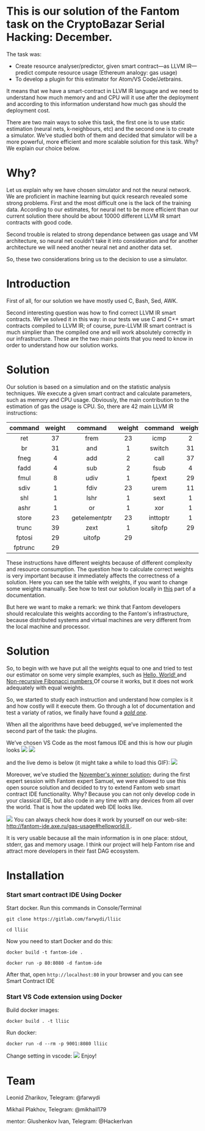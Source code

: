# This is our solution of the Fantom task on the CryptoBazar Serial Hacking: December.

The task was:
<ul>
    <li> Create resource analyser/predictor, given smart contract—as LLVM IR—predict compute resource usage (Ethereum analogy: gas usage)
    <li> To develop a plugin for this estimator for Atom/VS Code/Jetbrains.
</ul>

It means that we have a smart-contract in LLVM IR language and we need to understand how much memory and and CPU will it use after the deployment and according to this information understand how much gas should the deployment cost.

There are two main ways to solve this task, the first one is to use static estimation (neural nets, k-neighbours, etc) and the second one is to create a simulator. We’ve studied both of them and decided that simulator will be a more powerful, more efficient and more scalable solution for this task. Why? We explain our choice below.

# Why?
Let us explain why we have chosen simulator and not the neural network. We are proficient in machine learning but quick research revealed some strong problems. First and the most difficult one is the lack of the training data. According to our estimates, for neural net to be more efficient than our current solution there should be about 10000 different LLVM IR smart contracts with good code.

Second trouble is related to strong dependance between gas usage and VM architecture, so neural net couldn’t take it into consideration and for another architecture we will need another neural net and another data set.

So, these two considerations bring us to the decision to use a simulator.

# Introduction
First of all, for our solution we have mostly used C, Bash, Sed, AWK.

Second interesting question was how to find correct LLVM IR smart contracts. We’ve solved it in this way: in our tests we use C and C++ smart contracts compiled to LLVM IR; of course, pure-LLVM IR smart contract is much simplier than the compiled one and will work absolutely correctly in our infrastructure.
These are the two main points that you need to know in order to understand how our solution works.

# Solution
Our solution is based on a simulation and on the statistic analysis techniques. We execute a given smart contract and calculate parameters, such as memory and CPU usage. Obviously, the main contribution to the estimation of gas the usage is CPU.
So, there are 42 main LLVM IR instructions:

| command   | weight | command         | weight| command    | weight| command     | weight|
|:---------:|:------:|:---------------:|:-----:|:----------:|:-----:|:-----------:|:-----:|
|ret        |   37 |  frem  |        23|icmp       |   2  |fcmp        |  3
|br         |   31 |   and  |  1 |switch     |   31 |indirectbr |  31|
|fneg       |   4  |add        |   2|call       |   37 |select      |  39|
|fadd       |   4  |sub        |   2|fsub       |   4  |mul        |   4|
|fmul       |   8  |udiv       |   1|fpext      |   29 |ptrtoint    | 1|
|sdiv       |   1  |fdiv       |   23|urem       |   11 |srem       |   1|
|shl        |   1  |lshr        |  1|sext       |   1  |fptoui      |  29|
|ashr       |   1  |or          |  1|xor        |   1  |load        |  23|
|store      |   23 |getelementptr| 23|inttoptr   |   1  |bitcast     |  1
|trunc      |   39 |zext        |  1|sitofp     |   29 |
|fptosi     |   29 |uitofp      |  29|
|fptrunc     |  29|

These instructions have different weights because of different complexity and resource consumption.
The question how to calculate correct weights is very important because it immediately affects the correctness of a solution.
Here you can see the table with weights, if you want to change some weights manually. See how to test our solution locally in [this](#Installation) part of a documentation.

But here we want to make a remark: we think that Fantom developers should recalculate this weights according to the Fantom's infrastructure, because distributed systems and virtual machines are very different from the local machine and processor.

# Solution
So, to begin with we have put all the weights equal to one and tried to test our estimator on some very simple examples, such as <a href="/lliic/examples/fib.c"> Hello, World! </a> and <a href="/lliic/examples/fib.c"> Non-recursive Fibonacci numbers </a>
Of course it works, but it does not work adequately with equal weights.

So, we started to study each instruction and understand how complex is it and how costly will it execute them. Go through a lot of documentation and test a variaty of ratios, we finally have found a <a href="/lliic/table">*gold one*</a>.

When all the algorithms have beed debugged, we’ve implemented the second part of the task: the plugins.

We’ve chosen VS Code as the most famous IDE and this is how our plugin looks
<img src="/img/VSCodeView1.png">
<img src="/img/VSCodeView2.png">

 and the live demo is below (it might take a while to load this GIF):
<img src="/img/end3.gif?inline=false">


Moreover, we’ve studied the <a href="https://github.com/Fantom-foundation/serial_hacking_fantom_rbvm">November's winner solution</a>; during the first expert session with Fantom expert Samuel, we were allowed to use this open source solution and decided to try to extend Fantom web smart contract IDE functionality. Why? Because you can not only develop code in your classical IDE, but also code in any time with any devices from all over the world. That is how the updated web IDE looks like.

<img src="/img/FantomIDE.png">
You can always check how does it work by yourself on our web-site: <a href="http://fantom-ide.axe.ru/gas-usage#helloworld.ll"> http://fantom-ide.axe.ru/gas-usage#helloworld.ll </a>.


It is very usable because all the main information is in one place: stdout, stderr, gas and memory usage. I think our project will help Fantom rise and attract more developers in their fast DAG ecosystem.

# Installation
### Start smart contract IDE Using Docker
Start docker.
Run this commands in Console/Terminal

```
git clone https://gitlab.com/farwydi/lliic

cd lliic
```

Now you need to start Docker and do this:
```
docker build -t fantom-ide .

docker run -p 80:8080 -d fantom-ide
```
After that, open `http://localhost:80` in your browser and you can see Smart Contract IDE


### Start VS Code extension using Docker

Build docker images:

`docker build . -t lliic`

Run docker:

`docker run -d --rm -p 9001:8080 lliic`

Change setting in vscode:
<img src="/img/VSCodeSettings.png">
Enjoy!

# Team

Leonid Zharikov, 
Telegram: @farwydi

Mikhail Plakhov,
Telegram:  @mikhail179

mentor: Glushenkov Ivan,
Telegram: @HackerIvan
